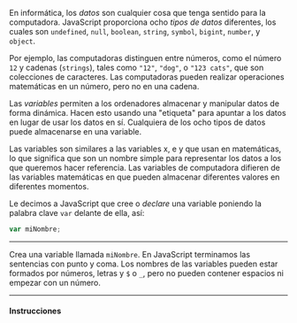 En informática, los <dfn>datos</dfn> son cualquier cosa que tenga sentido para la computadora. JavaScript proporciona ocho <dfn>tipos de datos</dfn> diferentes, los cuales son `undefined`, `null`, `boolean`, `string`, `symbol`, `bigint`, `number`, y `object`.

Por ejemplo, las computadoras distinguen entre números, como el número `12` y cadenas (`strings`), tales como `"12"`, `"dog"`, o `"123 cats"`, que son colecciones de caracteres. Las computadoras pueden realizar operaciones matemáticas en un número, pero no en una cadena.

Las <dfn>variables</dfn> permiten a los ordenadores almacenar y manipular datos de forma dinámica. Hacen esto usando una "etiqueta" para apuntar a los datos en lugar de usar los datos en sí. Cualquiera de los ocho tipos de datos puede almacenarse en una variable.

Las variables son similares a las variables x, e y que usan en matemáticas, lo que significa que son un nombre simple para representar los datos a los que queremos hacer referencia. Las variables de computadora difieren de las variables matemáticas en que pueden almacenar diferentes valores en diferentes momentos.

Le decimos a JavaScript que cree o <dfn>declare</dfn> una variable poniendo la palabra clave `var` delante de ella, así:

```js
var miNombre;
```

<hr>

Crea una variable llamada `miNombre`. En JavaScript terminamos las sentencias con punto y coma. Los nombres de las variables pueden estar formados por números, letras y `$` o `_`, pero no pueden contener espacios ni empezar con un número.

<hr>

#### Instrucciones

